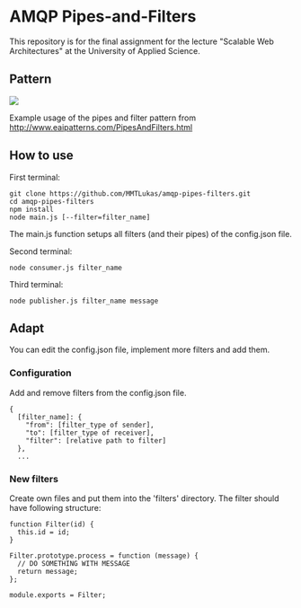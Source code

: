 # AMQP Pipes-and-Filters

This repository is for the final assignment for the lecture "Scalable Web Architectures" at the University of Applied Science.

## Pattern

![](http://www.eaipatterns.com/img/PipesAndFilters.gif)

Example usage of the pipes and filter pattern from http://www.eaipatterns.com/PipesAndFilters.html

## How to use
First terminal:
```
git clone https://github.com/MMTLukas/amqp-pipes-filters.git
cd amqp-pipes-filters
npm install
node main.js [--filter=filter_name]
```
The main.js function setups all filters (and their pipes) of the config.json file.

Second terminal:
```
node consumer.js filter_name
```
Third terminal:
```
node publisher.js filter_name message
```

## Adapt
You can edit the config.json file, implement more filters and add them.

### Configuration
Add and remove filters from the config.json file.

```
{
  [filter_name]: {
    "from": [filter_type of sender],
    "to": [filter_type of receiver],
    "filter": [relative path to filter]
  },
  ...
```

### New filters
Create own files and put them into the 'filters' directory. The filter should have following structure:
```
function Filter(id) {
  this.id = id;
}

Filter.prototype.process = function (message) {
  // DO SOMETHING WITH MESSAGE
  return message;
};

module.exports = Filter;
```
